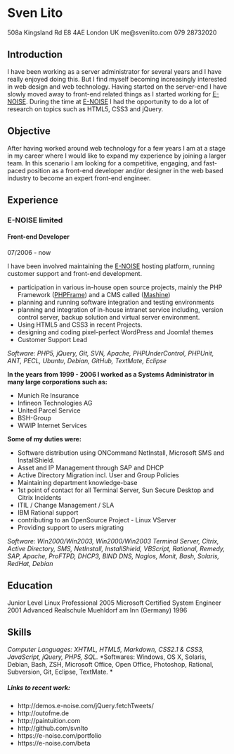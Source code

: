 <h1 id="sven_lito">Sven Lito</h1>

<p>508a Kingsland Rd
E8 4AE
London
UK
me@svenlito.com
079 28732020</p>

<h2 id="introduction">Introduction</h2>

<p>I have been working as a server administrator for several years and I have
really enjoyed doing this. But I find myself becoming increasingly interested in
web design and web technology. Having started on the server-end I have slowly
moved away to front-end related things as I started working for <a href="http://e-noise.com/">E-NOISE</a>. During
the time at <a href="http://e-noise.com/">E-NOISE</a> I had the opportunity to do a lot of research on topics
such as HTML5, CSS3 and jQuery.</p>

<h2 id="objective">Objective</h2>

<p>After having worked around web technology for a few years I am at a stage in
my career where I would like to expand my experience by joining a larger team.
In this scenario I am looking for a competitive, engaging, and fast-paced position
as a front-end developer and/or designer in the web based industry to become an
expert front-end engineer.</p>

<h2 id="experience">Experience</h2>

<h3 id="e_noise_limited">E-NOISE limited</h3>

<h4 id="front_end_developer">Front-end Developer</h4>

<p>07/2006 - now</p>

<p>I have been involved maintaining the <a href="http://e-noise.com/">E-NOISE</a>
hosting platform, running customer support and front-end development.</p>

<ul>
<li>participation in various in-house open source projects, mainly the PHP Framework (<a href="http://github.com/PHPFrame">PHPFrame</a>) and a CMS called (<a href="http://github.com/E-NOISE/Mashine">Mashine</a>)</li>
<li>planning and running software integration and testing environments</li>
<li>planning and integration of in-house intranet service including,
version control server, backup solution and virtual server environment.</li>
<li>Using HTML5 and CSS3 in recent Projects.</li>
<li>designing and coding pixel-perfect WordPress and Joomla! themes</li>
<li>Customer Support Lead</li>
</ul>

<p><em>Software: PHP5, jQuery, Git, SVN, Apache, PHPUnderControl, PHPUnit, ANT, PECL,
Ubuntu, Debian, GitHub, TextMate, Eclipse</em></p>

<p><strong>In the years from 1999 - 2006 I worked as a Systems Administrator in many
large corporations such as:</strong></p>

<ul>
<li>Munich Re Insurance</li>
<li>Infineon Technologies AG</li>
<li>United Parcel Service</li>
<li>BSH-Group</li>
<li>WWIP Internet Services</li>
</ul>

<p><strong>Some of my duties were:</strong></p>

<ul>
<li>Software distribution using ONCommand NetInstall, Microsoft SMS and InstallShield.</li>
<li>Asset and IP Management through SAP and DHCP</li>
<li>Active Directory Migration incl. User and Group Policies</li>
<li>Maintaining department knowledge-base</li>
<li>1st point of contact for all Terminal Server, Sun Secure Desktop and Citrix Incidents</li>
<li>ITIL / Change Management / SLA</li>
<li>IBM Rational support</li>
<li>contributing to an OpenSource Project - Linux VServer</li>
<li>Providing support to users migrating</li>
</ul>

<p><em>Software: Win2000/Win2003, Win2000/Win2003 Terminal Server, Citrix, Active Directory,
SMS, NetInstall, InstallShield, VBScript, Rational, Remedy, SAP, Apache, ProFTPD,
DHCP3, BIND DNS, Nagios, Monit, Bash, Solaris, RedHat, Debian</em></p>

<h2 id="education">Education</h2>

<p>Junior Level Linux Professional                                     2005
Microsoft Certified System Engineer                                 2001
Advanced Realschule Muehldorf am Inn (Germany)                      1996</p>

<h2 id="skills">Skills</h2>

<p><em>Computer Languages: XHTML, HTML5, Markdown, CSS2.1 &amp; CSS3, JavaScript, jQuery, PHP5, SQL.</em>
*Softwares: Windows, OS X, Solaris, Debian, Bash, ZSH, Microsoft Office, Open Office, Photoshop,
    Rational, Subversion, Git, Eclipse, TextMate.
*</p>

<h5 id="links_to_recent_work">Links to recent work:</h5>

<ul>
<li>http://demos.e-noise.com/jQuery.fetchTweets/</li>
<li>http://outofme.de</li>
<li>http://paintuition.com</li>
<li>http://github.com/svnlto</li>
<li>https://e-noise.com/portfolio</li>
<li>https://e-noise.com/beta</li>
</ul>
